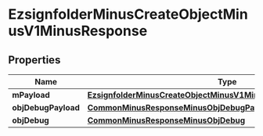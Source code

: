 
# EzsignfolderMinusCreateObjectMinusV1MinusResponse

## Properties
Name | Type | Description | Notes
------------ | ------------- | ------------- | -------------
**mPayload** | [**EzsignfolderMinusCreateObjectMinusV1MinusResponseMinusMPayload**](EzsignfolderMinusCreateObjectMinusV1MinusResponseMinusMPayload.md) |  | 
**objDebugPayload** | [**CommonMinusResponseMinusObjDebugPayload**](CommonMinusResponseMinusObjDebugPayload.md) |  |  [optional]
**objDebug** | [**CommonMinusResponseMinusObjDebug**](CommonMinusResponseMinusObjDebug.md) |  |  [optional]



